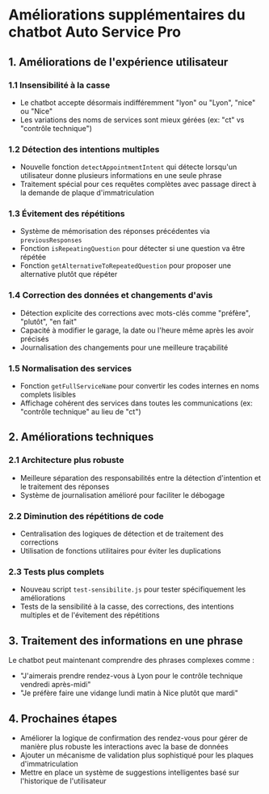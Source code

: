 # Améliorations supplémentaires du chatbot Auto Service Pro

## 1. Améliorations de l'expérience utilisateur

### 1.1 Insensibilité à la casse
- Le chatbot accepte désormais indifféremment "lyon" ou "Lyon", "nice" ou "Nice"
- Les variations des noms de services sont mieux gérées (ex: "ct" vs "contrôle technique")

### 1.2 Détection des intentions multiples
- Nouvelle fonction `detectAppointmentIntent` qui détecte lorsqu'un utilisateur donne plusieurs informations en une seule phrase
- Traitement spécial pour ces requêtes complètes avec passage direct à la demande de plaque d'immatriculation

### 1.3 Évitement des répétitions
- Système de mémorisation des réponses précédentes via `previousResponses`
- Fonction `isRepeatingQuestion` pour détecter si une question va être répétée
- Fonction `getAlternativeToRepeatedQuestion` pour proposer une alternative plutôt que répéter

### 1.4 Correction des données et changements d'avis
- Détection explicite des corrections avec mots-clés comme "préfère", "plutôt", "en fait"
- Capacité à modifier le garage, la date ou l'heure même après les avoir précisés
- Journalisation des changements pour une meilleure traçabilité

### 1.5 Normalisation des services
- Fonction `getFullServiceName` pour convertir les codes internes en noms complets lisibles
- Affichage cohérent des services dans toutes les communications (ex: "contrôle technique" au lieu de "ct")

## 2. Améliorations techniques

### 2.1 Architecture plus robuste
- Meilleure séparation des responsabilités entre la détection d'intention et le traitement des réponses
- Système de journalisation amélioré pour faciliter le débogage

### 2.2 Diminution des répétitions de code
- Centralisation des logiques de détection et de traitement des corrections
- Utilisation de fonctions utilitaires pour éviter les duplications

### 2.3 Tests plus complets
- Nouveau script `test-sensibilite.js` pour tester spécifiquement les améliorations
- Tests de la sensibilité à la casse, des corrections, des intentions multiples et de l'évitement des répétitions

## 3. Traitement des informations en une phrase
Le chatbot peut maintenant comprendre des phrases complexes comme :
- "J'aimerais prendre rendez-vous à Lyon pour le contrôle technique vendredi après-midi"
- "Je préfère faire une vidange lundi matin à Nice plutôt que mardi"

## 4. Prochaines étapes
- Améliorer la logique de confirmation des rendez-vous pour gérer de manière plus robuste les interactions avec la base de données
- Ajouter un mécanisme de validation plus sophistiqué pour les plaques d'immatriculation
- Mettre en place un système de suggestions intelligentes basé sur l'historique de l'utilisateur 
